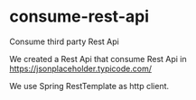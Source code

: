 # consume-rest-api
Consume third party Rest Api

We created a Rest Api that consume Rest Api in https://jsonplaceholder.typicode.com/

We use Spring RestTemplate as http client.



